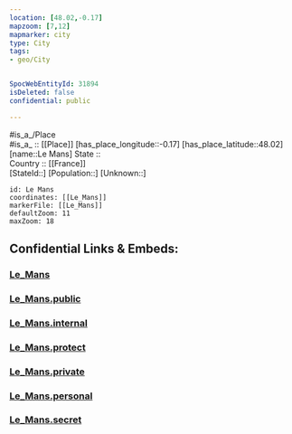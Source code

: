 ```yaml
---
location: [48.02,-0.17] 
mapzoom: [7,12] 
mapmarker: city 
type: City
tags:
- geo/City


SpocWebEntityId: 31894
isDeleted: false
confidential: public

---
```

#is_a_/Place  
#is_a_ :: [[Place]] 
[has_place_longitude::-0.17] 
[has_place_latitude::48.02] 
[name::Le Mans] 
State ::  
Country :: [[France]]  
[StateId::] 
[Population::] 
[Unknown::] 


```leaflet
id: Le Mans
coordinates: [[Le_Mans]] 
markerFile: [[Le_Mans]] 
defaultZoom: 11 
maxZoom: 18
```


## Confidential Links & Embeds: 

### [Le_Mans](/_Standards/Earth/Continent/Europe/Europe~West/France/regions~France/Pays_de_la_Loire/departments~Pays_de_la_Loire/Sarthe/communes~Sarthe/La_Flèche/cities~LaFlèche/Le_Mans.md) 

### [Le_Mans.public](/_public/Earth/Continent/Europe/Europe~West/France/regions~France/Pays_de_la_Loire/departments~Pays_de_la_Loire/Sarthe/communes~Sarthe/La_Flèche/cities~LaFlèche/Le_Mans.public.md) 

### [Le_Mans.internal](/_internal/Earth/Continent/Europe/Europe~West/France/regions~France/Pays_de_la_Loire/departments~Pays_de_la_Loire/Sarthe/communes~Sarthe/La_Flèche/cities~LaFlèche/Le_Mans.internal.md) 

### [Le_Mans.protect](/_protect/Earth/Continent/Europe/Europe~West/France/regions~France/Pays_de_la_Loire/departments~Pays_de_la_Loire/Sarthe/communes~Sarthe/La_Flèche/cities~LaFlèche/Le_Mans.protect.md) 

### [Le_Mans.private](/_private/Earth/Continent/Europe/Europe~West/France/regions~France/Pays_de_la_Loire/departments~Pays_de_la_Loire/Sarthe/communes~Sarthe/La_Flèche/cities~LaFlèche/Le_Mans.private.md) 

### [Le_Mans.personal](/_personal/Earth/Continent/Europe/Europe~West/France/regions~France/Pays_de_la_Loire/departments~Pays_de_la_Loire/Sarthe/communes~Sarthe/La_Flèche/cities~LaFlèche/Le_Mans.personal.md) 

### [Le_Mans.secret](/_secret/Earth/Continent/Europe/Europe~West/France/regions~France/Pays_de_la_Loire/departments~Pays_de_la_Loire/Sarthe/communes~Sarthe/La_Flèche/cities~LaFlèche/Le_Mans.secret.md)

